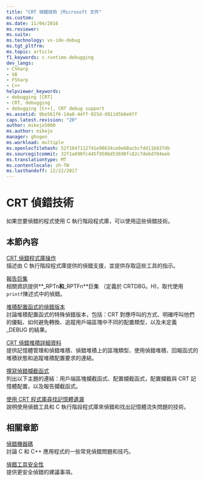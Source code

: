 ```yaml
---
title: "CRT 偵錯技術 |Microsoft 文件"
ms.custom: 
ms.date: 11/04/2016
ms.reviewer: 
ms.suite: 
ms.technology: vs-ide-debug
ms.tgt_pltfrm: 
ms.topic: article
f1_keywords: c.runtime.debugging
dev_langs:
- CSharp
- VB
- FSharp
- C++
helpviewer_keywords:
- debugging [CRT]
- CRT, debugging
- debugging [C++], CRT debug support
ms.assetid: 9be561f6-14a8-44ff-925d-d911d5b8e6ff
caps.latest.revision: "20"
author: mikejo5000
ms.author: mikejo
manager: ghogen
ms.workload: multiple
ms.openlocfilehash: 52f1847112741e90634ce0e68acbcfdd11b837db
ms.sourcegitcommit: 32f1a690fc445f9586d53698fc82c7debd784eeb
ms.translationtype: MT
ms.contentlocale: zh-TW
ms.lasthandoff: 12/22/2017
---
```

# <a name="crt-debugging-techniques"></a>CRT 偵錯技術
如果您要偵錯的程式使用 C 執行階段程式庫，可以使用這些偵錯技術。  
  
## <a name="in-this-section"></a>本節內容  
 [CRT 偵錯程式庫操作](../debugger/crt-debug-library-use.md)  
 描述由 C 執行階段程式庫提供的偵錯支援，並提供存取這些工具的指示。  
  
 [報告巨集](../debugger/macros-for-reporting.md)  
 相關資訊提供**_RPTn**和**_RPTFn**巨集 （定義於 CRTDBG。H)，取代使用`printf`陳述式中的偵錯。  
  
 [堆積配置函式的偵錯版本](../debugger/debug-versions-of-heap-allocation-functions.md)  
 討論堆積配置函式的特殊偵錯版本，包括：CRT 對應呼叫的方式、明確呼叫他們的優點、如何避免轉換、追蹤用戶端區塊中不同的配置類型，以及未定義 _DEBUG 的結果。  
  
 [CRT 偵錯堆積詳細資料](../debugger/crt-debug-heap-details.md)  
 提供記憶體管理和偵錯堆積、偵錯堆積上的區塊類型、使用偵錯堆積、回報函式的堆積狀態和追蹤堆積配置要求的連結。  
  
 [撰寫偵錯攔截函式](../debugger/debug-hook-function-writing.md)  
 列出以下主題的連結：用戶端區塊攔截函式、配置攔截函式，配置攔截與 CRT 記憶體配置，以及報告攔截函式。  
  
 [使用 CRT 程式庫尋找記憶體遺漏](../debugger/finding-memory-leaks-using-the-crt-library.md)  
 說明使用偵錯工具和 C 執行階段程式庫來偵錯和找出記憶體流失問題的技術。  
  
## <a name="related-sections"></a>相關章節  
 [偵錯機器碼](../debugger/debugging-native-code.md)  
 討論 C 和 C++ 應用程式的一些常見偵錯問題和技巧。  
  
 [偵錯工具安全性](../debugger/debugger-security.md)  
 提供更安全偵錯的建議事項。
